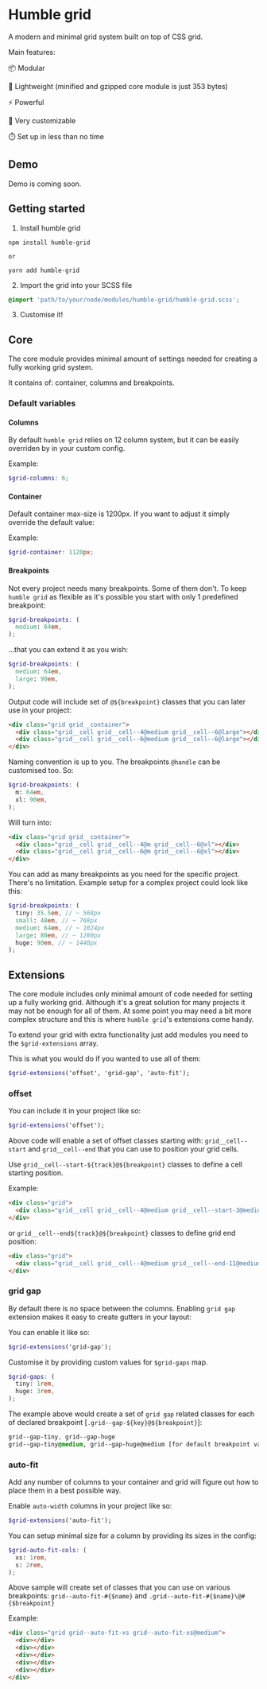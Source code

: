 # Humble grid

A modern and minimal grid system built on top of CSS grid.

Main features:

📦 Modular

🎈 Lightweight (minified and gzipped core module is just 353 bytes)

⚡ Powerful

🎨 Very customizable

⏱️ Set up in less than no time

## Demo

Demo is coming soon.


## Getting started

1. Install humble grid

```
npm install humble-grid

or

yarn add humble-grid
```

2. Import the grid into your SCSS file

```scss
@import 'path/to/your/node/modules/humble-grid/humble-grid.scss';
```

3. Customise it!


## Core

The core module provides minimal amount of settings needed for creating a fully working grid system.

It contains of: container, columns and breakpoints.

### Default variables

#### Columns

By default `humble grid` relies on 12 column system, but it can be easily overriden by in your custom config.

Example:

```scss
$grid-columns: 6;
```

#### Container

Default container max-size is 1200px. If you want to adjust it simply override the default value:

Example:

```scss
$grid-container: 1120px;
```

#### Breakpoints

Not every project needs many breakpoints. Some of them don't.
To keep `humble grid` as flexible as it's possible you start with only 1 predefined breakpoint:

```scss
$grid-breakpoints: (
  medium: 64em,
);
```

...that you can extend it as you wish:

```scss
$grid-breakpoints: (
  medium: 64em,
  large: 90em,
);
```

Output code will include set of `@${breakpoint}` classes that you can later use in your project:

```html
<div class="grid grid__container">
  <div class="grid__cell grid__cell--4@medium grid__cell--6@large"></div>
  <div class="grid__cell grid__cell--6@medium grid__cell--6@large"></div>
</div>
```

Naming convention is up to you. The breakpoints `@handle` can be customised too. So:

```scss
$grid-breakpoints: (
  m: 64em,
  xl: 90em,
);
```

Will turn into:

```html
<div class="grid grid__container">
  <div class="grid__cell grid__cell--4@m grid__cell--6@xl"></div>
  <div class="grid__cell grid__cell--6@m grid__cell--6@xl"></div>
</div>
```

You can add as many breakpoints as you need for the specific project. There's no limitation.
Example setup for a complex project could look like this:

```scss
$grid-breakpoints: (
  tiny: 35.5em, // ~ 568px
  small: 48em, // ~ 768px
  medium: 64em, // ~ 1024px
  large: 80em, // ~ 1280px
  huge: 90em, // ~ 1440px
);
```

## Extensions

The core module includes only minimal amount of code needed for setting up a fully working grid.
Although it's a great solution for many projects it may not be enough for all of them.
At some point you may need a bit more complex structure and this is where `humble grid`'s extensions come handy.

To extend your grid with extra functionality just add modules you need to the `$grid-extensions` array.

This is what you would do if you wanted to use all of them:

```scss
$grid-extensions('offset', 'grid-gap', 'auto-fit');
```

### offset

You can include it in your project like so:

```scss
$grid-extensions('offset');
```

Above code will enable a set of offset classes starting with: `grid__cell--start` and `grid__cell--end` that you can use to position your grid cells.

Use `grid__cell--start-${track}@${breakpoint}` classes to define a cell starting position.

Example:
```html
<div class="grid">
  <div class="grid__cell grid__cell--4@medium grid__cell--start-3@medium"></div>
</div>
```

or `grid__cell--end${track}@${breakpoint}` classes to define grid end position:

```html
<div class="grid">
  <div class="grid__cell grid__cell--4@medium grid__cell--end-11@medium"></div>
</div>
```

### grid gap

By default there is no space between the columns. Enabling `grid gap` extension makes it easy to create gutters in your layout:

You can enable it like so:

```scss
$grid-extensions('grid-gap');
```

Customise it by providing custom values for `$grid-gaps` map.

```scss
$grid-gaps: (
  tiny: 1rem,
  huge: 3rem,
);
```

The example above would create a set of `grid gap` related classes for each of declared breakpoint [`.grid--gap-${key}@${breakpoint}`]:

```css
grid--gap-tiny, grid--gap-huge
grid--gap-tiny@medium, grid--gap-huge@medium [for default breakpoint values]
```

### auto-fit

Add any number of columns to your container and grid will figure out how to place them in a best possible way.

Enable `auto-width` columns in your project like so:

```scss
$grid-extensions('auto-fit');
```

You can setup minimal size for a column by providing its sizes in the config:

```scss
$grid-auto-fit-cols: (
  xs: 1rem,
  s: 2rem,
);
```

Above sample will create set of classes that you can use on various breakpoints: `grid--auto-fit-#{$name}` and `.grid--auto-fit-#{$name}\@#{$breakpoint}`

Example:

```html
<div class="grid grid--auto-fit-xs grid--auto-fit-xs@medium">
  <div></div>
  <div></div>
  <div></div>
  <div></div>
  <div></div>
</div>
```
